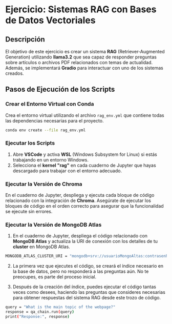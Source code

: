 # Ejercicio: Sistemas RAG con Bases de Datos Vectoriales

## Descripción

El objetivo de este ejercicio es crear un sistema **RAG** (Retriever-Augmented Generation) utilizando **llama3.2** que sea capaz de responder preguntas sobre artículos o archivos PDF relacionados con temas de actualidad. Además, se implementará **Gradio** para interactuar con uno de los sistemas creados.

## Pasos de Ejecución de los Scripts

### Crear el Entorno Virtual con Conda

Crea el entorno virtual utilizando el archivo `rag_env.yml` que contiene todas las dependencias necesarias para el proyecto.

```bash
conda env create --file rag_env.yml
```

### Ejecutar los Scripts

1. Abre **VSCode** y activa **WSL** (Windows Subsystem for Linux) si estás trabajando en un entorno Windows.
2. Selecciona el **kernel "rag"** en cada cuaderno de Jupyter que hayas descargado para trabajar con el entorno adecuado.

### Ejecutar la Versión de Chroma

En el cuaderno de Jupyter, despliega y ejecuta cada bloque de código relacionado con la integración de **Chroma**. Asegúrate de ejecutar los bloques de código en el orden correcto para asegurar que la funcionalidad se ejecute sin errores.

### Ejecutar la Versión de MongoDB Atlas

1. En el cuaderno de Jupyter, despliega el código relacionado con **MongoDB Atlas** y actualiza la URI de conexión con los detalles de tu **cluster** en MongoDB Atlas.

```bash
MONGODB_ATLAS_CLUSTER_URI = "mongodb+srv://usuarioMongoAltas:contrasenha@cluster0.xmaru.mongodb.net/"
```

2. La primera vez que ejecutes el código, se creará el índice necesario en la base de datos, pero no responderá a las preguntas aún. No te preocupes, es parte del proceso inicial.

3. Después de la creación del índice, puedes ejecutar el código tantas veces como desees, haciendo las preguntas que consideres necesarias para obtener respuestas del sistema RAG desde este trozo de código.

```bash
query = "What is the main topic of the webpage?"
response = qa_chain.run(query)
print("Response:", response)
```

